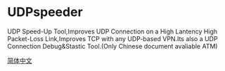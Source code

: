 # UDPspeeder
UDP Speed-Up Tool,Improves UDP Connection on a High Lantency High Packet-Loss Link,Improves TCP with any UDP-based VPN.Its also a UDP Connection Debug&amp;Stastic Tool.(Only Chinese document avaliable ATM)

[简体中文](/doc/README.md)
